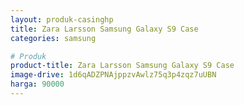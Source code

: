 ```yaml
---
layout: produk-casinghp
title: Zara Larsson Samsung Galaxy S9 Case
categories: samsung

# Produk
product-title: Zara Larsson Samsung Galaxy S9 Case
image-drive: 1d6qADZPNAjppzvAwlz75q3p4zqz7uUBN
harga: 90000
---
```

